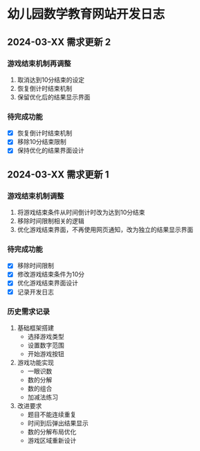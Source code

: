 # 幼儿园数学教育网站开发日志

## 2024-03-XX 需求更新 2
### 游戏结束机制再调整
1. 取消达到10分结束的设定
2. 恢复倒计时结束机制
3. 保留优化后的结果显示界面

### 待完成功能
- [x] 恢复倒计时结束机制
- [x] 移除10分结束限制
- [x] 保持优化的结果界面设计

## 2024-03-XX 需求更新 1
### 游戏结束机制调整
1. 将游戏结束条件从时间倒计时改为达到10分结束
2. 移除时间限制相关的逻辑
3. 优化游戏结束界面，不再使用网页通知，改为独立的结果显示界面

### 待完成功能
- [x] 移除时间限制
- [x] 修改游戏结束条件为10分
- [x] 优化游戏结束界面设计
- [x] 记录开发日志

### 历史需求记录
1. 基础框架搭建
   - 选择游戏类型
   - 设置数字范围
   - 开始游戏按钮
2. 游戏功能实现
   - 一眼识数
   - 数的分解
   - 数的组合
   - 加减法练习
3. 改进要求
   - 题目不能连续重复
   - 时间到后弹出结果显示
   - 数的分解布局优化
   - 游戏区域重新设计 